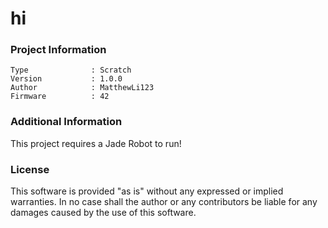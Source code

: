 hi
================



### Project Information
```
Type              : Scratch
Version           : 1.0.0
Author            : MatthewLi123
Firmware          : 42
```

### Additional Information
This project requires a Jade Robot to run!

### License
This software is provided "as is" without any expressed or implied warranties.  In no case shall the author or any contributors be liable for any damages caused by the use of this software.

